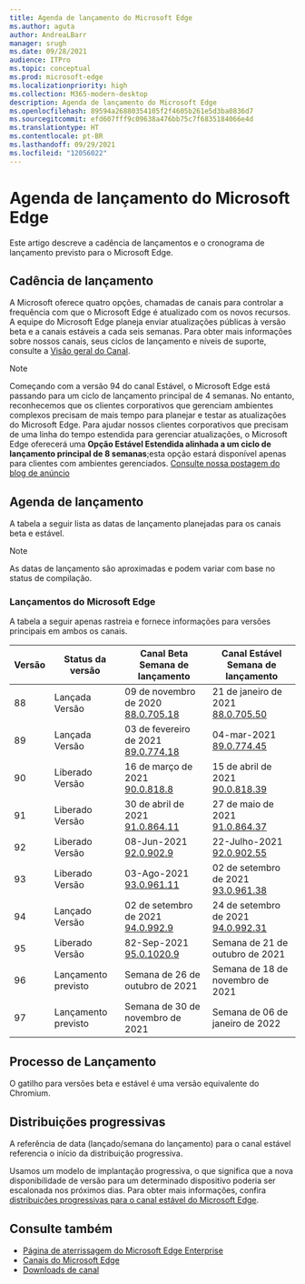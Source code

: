 ```yaml
---
title: Agenda de lançamento do Microsoft Edge
ms.author: aguta
author: AndreaLBarr
manager: srugh
ms.date: 09/28/2021
audience: ITPro
ms.topic: conceptual
ms.prod: microsoft-edge
ms.localizationpriority: high
ms.collection: M365-modern-desktop
description: Agenda de lançamento do Microsoft Edge
ms.openlocfilehash: 89594a26880354105f2f4605b261e5d3ba0836d7
ms.sourcegitcommit: efd607fff9c09638a476bb75c7f6835184066e4d
ms.translationtype: HT
ms.contentlocale: pt-BR
ms.lasthandoff: 09/29/2021
ms.locfileid: "12056022"
---
```

# <a name="microsoft-edge-release-schedule"></a>Agenda de lançamento do Microsoft Edge

Este artigo descreve a cadência de lançamentos e o cronograma de lançamento previsto para o Microsoft Edge.

## <a name="release-cadence"></a>Cadência de lançamento

A Microsoft oferece quatro opções, chamadas de canais para controlar a frequência com que o Microsoft Edge é atualizado com os novos recursos. A equipe do Microsoft Edge planeja enviar atualizações públicas à versão beta e a canais estáveis a cada seis semanas. Para obter mais informações sobre nossos canais, seus ciclos de lançamento e níveis de suporte, consulte a [Visão geral do Canal](./microsoft-edge-channels.md#channel-overview).

> [!NOTE]
> Começando com a versão 94 do canal Estável, o Microsoft Edge está passando para um ciclo de lançamento principal de 4 semanas. No entanto, reconhecemos que os clientes corporativos que gerenciam ambientes complexos precisam de mais tempo para planejar e testar as atualizações do Microsoft Edge. Para ajudar nossos clientes corporativos que precisam de uma linha do tempo estendida para gerenciar atualizações, o Microsoft Edge oferecerá uma **Opção Estável Estendida alinhada a um ciclo de lançamento principal de 8 semanas**;esta opção estará disponível apenas para clientes com ambientes gerenciados. [Consulte nossa postagem do blog de anúncio](https://blogs.windows.com/msedgedev/2021/07/15/opt-in-extended-stable-release-cycle/)

## <a name="release-schedule"></a>Agenda de lançamento

A tabela a seguir lista as datas de lançamento planejadas para os canais beta e estável.

> [!NOTE]
> As datas de lançamento são aproximadas e podem variar com base no status de compilação.

### <a name="microsoft-edge-releases"></a>Lançamentos do Microsoft Edge

A tabela a seguir apenas rastreia e fornece informações para versões principais em ambos os canais.

| Versão | Status da versão | Canal Beta<br>Semana de lançamento | Canal Estável<br>Semana de lançamento |
|---------|-----|------|--------|
| 88 | Lançada<br>Versão | 09 de novembro de 2020<br>[88.0.705.18](/deployedge/microsoft-edge-relnote-archive-beta-channel#version-88070518-december-9) | 21 de janeiro de 2021<br>[88.0.705.50](/deployedge/microsoft-edge-relnote-archive-stable-channel#version-88070550-january-21)|
| 89 | Lançada<br>Versão | 03 de fevereiro de 2021<br>[89.0.774.18](/deployedge/microsoft-edge-relnote-beta-channel#version-89077423-february-8) | 04-mar-2021<br>[89.0.774.45](/deployedge/microsoft-edge-relnote-stable-channel#version-89077445-march-4) |
| 90 | Liberado<br>Versão | 16 de março de 2021<br>[90.0.818.8](/deployedge/microsoft-edge-relnote-beta-channel#version-9008188-march-16) | 15 de abril de 2021<BR>[90.0.818.39](/deployedge/microsoft-edge-relnote-stable-channel#version-90081839-april-15) |
| 91 | Liberado<br>Versão | 30 de abril de 2021<br>[91.0.864.11](/deployedge/microsoft-edge-relnote-beta-channel#version-91086411-april-30) | 27 de maio de 2021<BR>[91.0.864.37](/deployedge/microsoft-edge-relnote-stable-channel#version-91086437-may-27) |
| 92 | Liberado<br>Versão | 08-Jun-2021<br>[92.0.902.9](/deployedge/microsoft-edge-relnote-beta-channel#version-9209029-june-08) | 22-Julho-2021<BR>[92.0.902.55](/deployedge/microsoft-edge-relnote-stable-channel#version-92090255-july-22) |
| 93 | Liberado<br>Versão | 03-Ago-2021<br>[93.0.961.11](/deployedge/microsoft-edge-relnote-beta-channel#version-93096111-August-03) | 02 de setembro de 2021<BR>[93.0.961.38](/deployedge/microsoft-edge-relnote-stable-channel#version-93096138-September-02) |
| 94 | Lançado<br>Versão | 02 de setembro de 2021<br>[94.0.992.9](/deployedge/microsoft-edge-relnote-beta-channel#version-9409929-September-02) | 24 de setembro de 2021<BR>[94.0.992.31](/deployedge/microsoft-edge-relnote-stable-channel#version-94099231-September-24) |
| 95 | Liberado<br>Versão | 82-Sep-2021<br>[95.0.1020.9](/deployedge/microsoft-edge-relnote-beta-channel#version-95010209-September-28) | Semana de 21 de outubro de 2021 |
| 96 | Lançamento previsto | Semana de 26 de outubro de 2021 | Semana de 18 de novembro de 2021 |
| 97 | Lançamento previsto | Semana de 30 de novembro de 2021 | Semana de 06 de janeiro de 2022 |

## <a name="release-process"></a>Processo de Lançamento

O gatilho para versões beta e estável é uma versão equivalente do Chromium.

## <a name="progressive-rollouts"></a>Distribuições progressivas

A referência de data (lançado/semana do lançamento) para o canal estável referencia o início da distribuição progressiva.

Usamos um modelo de implantação progressiva, o que significa que a nova disponibilidade de versão para um determinado dispositivo poderia ser escalonada nos próximos dias. Para obter mais informações, confira [distribuições progressivas para o canal estável do Microsoft Edge](/deployedge/microsoft-edge-update-progressive-rollout).

## <a name="see-also"></a>Consulte também

- [Página de aterrissagem do Microsoft Edge Enterprise](https://aka.ms/EdgeEnterprise)
- [Canais do Microsoft Edge](/deployedge/microsoft-edge-channels)
- [Downloads de canal](https://www.microsoft.com/edge/business/download)
